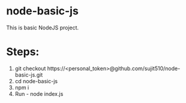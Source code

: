 # node-basic-js

This is basic NodeJS project.

# Steps:
1. git checkout https://<personal_token>@github.com/sujit510/node-basic-js.git
2. cd node-basic-js
5. npm i
9. Run - node index.js